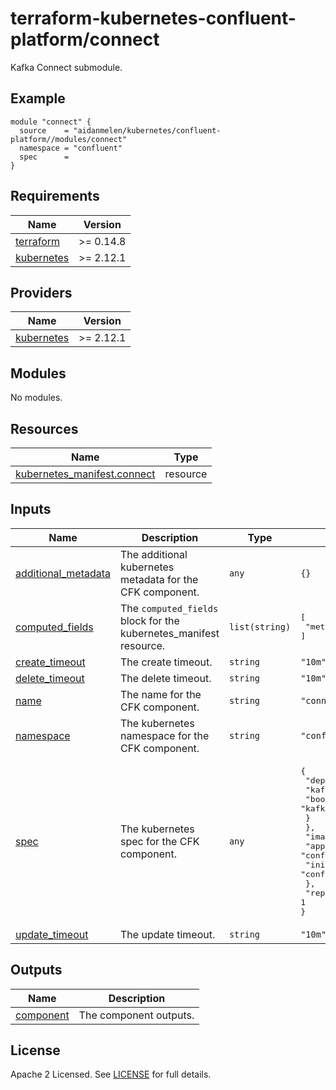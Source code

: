 # terraform-kubernetes-confluent-platform/connect

Kafka Connect submodule.

## Example

```hcl
module "connect" {
  source    = "aidanmelen/kubernetes/confluent-platform//modules/connect"
  namespace = "confluent"
  spec      =
}
```

<!-- BEGINNING OF PRE-COMMIT-TERRAFORM DOCS HOOK -->
## Requirements

| Name | Version |
|------|---------|
| <a name="requirement_terraform"></a> [terraform](#requirement\_terraform) | >= 0.14.8 |
| <a name="requirement_kubernetes"></a> [kubernetes](#requirement\_kubernetes) | >= 2.12.1 |

## Providers

| Name | Version |
|------|---------|
| <a name="provider_kubernetes"></a> [kubernetes](#provider\_kubernetes) | >= 2.12.1 |

## Modules

No modules.

## Resources

| Name | Type |
|------|------|
| [kubernetes_manifest.connect](https://registry.terraform.io/providers/hashicorp/kubernetes/latest/docs/resources/manifest) | resource |

## Inputs

| Name | Description | Type | Default | Required |
|------|-------------|------|---------|:--------:|
| <a name="input_additional_metadata"></a> [additional\_metadata](#input\_additional\_metadata) | The additional kubernetes metadata for the CFK component. | `any` | `{}` | no |
| <a name="input_computed_fields"></a> [computed\_fields](#input\_computed\_fields) | The `computed_fields` block for the kubernetes\_manifest resource. | `list(string)` | <pre>[<br>  "metadata.finalizers"<br>]</pre> | no |
| <a name="input_create_timeout"></a> [create\_timeout](#input\_create\_timeout) | The create timeout. | `string` | `"10m"` | no |
| <a name="input_delete_timeout"></a> [delete\_timeout](#input\_delete\_timeout) | The delete timeout. | `string` | `"10m"` | no |
| <a name="input_name"></a> [name](#input\_name) | The name for the CFK component. | `string` | `"connect"` | no |
| <a name="input_namespace"></a> [namespace](#input\_namespace) | The kubernetes namespace for the CFK component. | `string` | `"confluent"` | no |
| <a name="input_spec"></a> [spec](#input\_spec) | The kubernetes spec for the CFK component. | `any` | <pre>{<br>  "dependencies": {<br>    "kafka": {<br>      "bootstrapEndpoint": "kafka:9071"<br>    }<br>  },<br>  "image": {<br>    "application": "confluentinc/cp-server-connect:7.2.0",<br>    "init": "confluentinc/confluent-init-container:2.4.0"<br>  },<br>  "replicas": 1<br>}</pre> | no |
| <a name="input_update_timeout"></a> [update\_timeout](#input\_update\_timeout) | The update timeout. | `string` | `"10m"` | no |

## Outputs

| Name | Description |
|------|-------------|
| <a name="output_component"></a> [component](#output\_component) | The component outputs. |
<!-- END OF PRE-COMMIT-TERRAFORM DOCS HOOK -->

## License

Apache 2 Licensed. See [LICENSE](./LICENSE) for full details.
